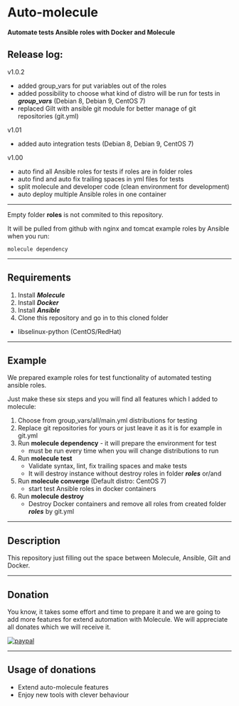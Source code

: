 # Auto-molecule

**Automate tests Ansible roles with Docker and Molecule**


## Release log:

v1.0.2
- added group_vars for put variables out of the roles
- added possibility to choose what kind of distro will be run for tests  in ***group_vars*** (Debian 8, Debian 9, CentOS 7)
- replaced Gilt with ansible git module for better manage of git repositories (git.yml)

v1.01
- added auto integration tests (Debian 8, Debian 9, CentOS 7)

v1.00
- auto find all Ansible roles for tests if roles are in folder roles
- auto find and auto fix trailing spaces in yml files for tests
- split molecule and developer code (clean environment for development)
- auto deploy multiple Ansible roles in one container

---

Empty folder ****roles**** is not commited to this repository. 

It will be pulled from github with nginx and tomcat example roles by Ansible when you run: 

```molecule dependency```

---

## Requirements

1. Install ***Molecule***
3. Install ***Docker***
4. Install ***Ansible***
5. Clone this repository and go in to this cloned folder

- libselinux-python (CentOS/RedHat)
---

## Example

We prepared example roles for test functionality of automated testing ansible roles.

Just make these six steps and you will find all features which I added to molecule:

1. Choose from group_vars/all/main.yml distributions for testing
2. Replace git repositories for yours or just leave it as it is for example in git.yml
3. Run **molecule dependency** - it will prepare the environment for test
   - must be run every time when you will change distributions to run
4. Run **molecule test**
   - Validate syntax, lint, fix trailing spaces and make tests
   - It will destroy instance without destroy roles in folder ***roles***
   or/and
5. Run **molecule converge** (Default distro: CentOS 7)
   - start test Ansible roles in docker containers   
6. Run **molecule destroy**
   - Destroy Docker containers and remove all roles from created folder ***roles*** by git.yml

---

## Description

This repository just filling out the space between Molecule, Ansible, Gilt and Docker.

---

## Donation

You know, it takes some effort and time to prepare it and we are going to add more features for extend automation with  Molecule.
We will appreciate all donates which we will receive it.

[![paypal](https://www.paypalobjects.com/en_US/i/btn/btn_donateCC_LG.gif)](https://paypal.me/cleveritcz)

---

## Usage of donations

 - Extend auto-molecule features
 - Enjoy new tools with clever behaviour 
